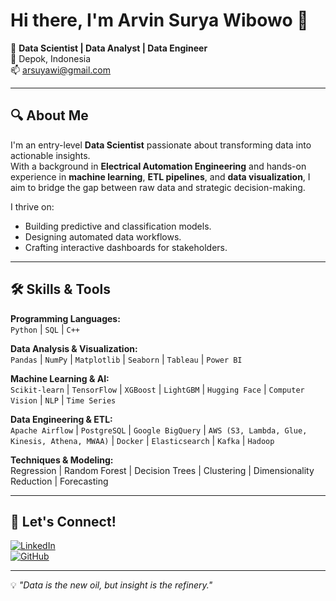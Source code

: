 # Hi there, I'm Arvin Surya Wibowo 👋

🚀 **Data Scientist | Data Analyst | Data Engineer**  
📍 Depok, Indonesia  
📫 arsuyawi@gmail.com  

---

## 🔍 About Me
I'm an entry-level **Data Scientist** passionate about transforming data into actionable insights.  
With a background in **Electrical Automation Engineering** and hands-on experience in **machine learning**, **ETL pipelines**, and **data visualization**, I aim to bridge the gap between raw data and strategic decision-making.  

I thrive on:
- Building predictive and classification models.
- Designing automated data workflows.
- Crafting interactive dashboards for stakeholders.

---

## 🛠 Skills & Tools

**Programming Languages:**  
`Python` | `SQL` | `C++`

**Data Analysis & Visualization:**  
`Pandas` | `NumPy` | `Matplotlib` | `Seaborn` | `Tableau` | `Power BI`

**Machine Learning & AI:**  
`Scikit-learn` | `TensorFlow` | `XGBoost` | `LightGBM` | `Hugging Face` | `Computer Vision` | `NLP` | `Time Series`

**Data Engineering & ETL:**  
`Apache Airflow` | `PostgreSQL` | `Google BigQuery` | `AWS (S3, Lambda, Glue, Kinesis, Athena, MWAA)` | `Docker` | `Elasticsearch` | `Kafka` | `Hadoop`

**Techniques & Modeling:**  
Regression | Random Forest | Decision Trees | Clustering | Dimensionality Reduction | Forecasting

---

## 🤝 Let's Connect!
[![LinkedIn](https://img.shields.io/badge/LinkedIn-Profile-blue)](https://www.linkedin.com/in/arvin-surya-wibowo)  
[![GitHub](https://img.shields.io/badge/GitHub-Profile-black)](https://github.com/arsuya)

---
💡 *"Data is the new oil, but insight is the refinery."*
